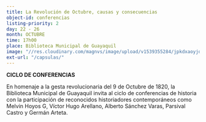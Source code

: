 ```yaml
---
title: La Revolución de Octubre, causas y consecuencias
object-id: conferencias
listing-priority: 2
day: 22 - 26
month: OCTUBRE
time: 17h00
place: Biblioteca Municipal de Guayaquil
image: "//res.cloudinary.com/magnvs/image/upload/v1539355284/jpkdxaoyjdjmjd187m9d.jpg"
ext-url: "/capsulas/"
---
```

**CICLO DE CONFERENCIAS**

En homenaje a la gesta revolucionaria del 9 de Octubre de 1820, la Biblioteca Municipal de Guayaquil invita al ciclo de conferencias de historia con la participación de reconocidos historiadores contemporáneos como Melvin Hoyos G, Víctor Hugo Arellano, Alberto Sánchez Varas, Parsival Castro y Germán Arteta.
